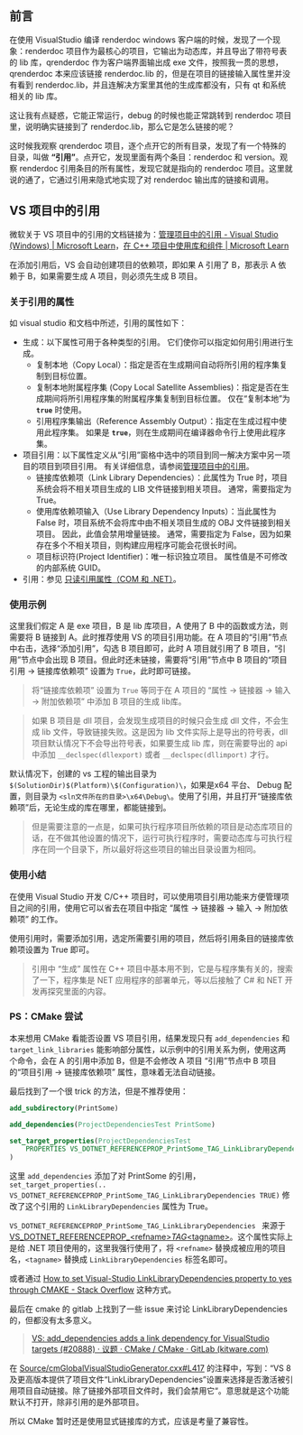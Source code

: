 ## 前言

在使用 VisualStudio 编译 renderdoc windows 客户端的时候，发现了一个现象：renderdoc 项目作为最核心的项目，它输出为动态库，并且导出了带符号表的 lib 库，qrenderdoc 作为客户端界面输出成 exe 文件，按照我一贯的思想， qrenderdoc 本来应该链接 renderdoc.lib 的，但是在项目的链接输入属性里并没有看到 renderdoc.lib，并且连解决方案里其他的生成库都没有，只有 qt 和系统相关的 lib 库。

这让我有点疑惑，它能正常运行，debug 的时候也能正常跳转到 renderdoc 项目里，说明确实链接到了 renderdoc.lib，那么它是怎么链接的呢？

这时候我观察 qrenderdoc 项目，逐个点开它的所有目录，发现了有一个特殊的目录，叫做 **“引用”**。点开它，发现里面有两个条目：renderdoc 和 version。观察 renderdoc 引用条目的所有属性，发现它就是指向的 renderdoc 项目。这里就说的通了，它通过引用来隐式地实现了对 renderdoc 输出库的链接和调用。

## VS 项目中的引用

微软关于 VS 项目中的引用的文档链接为：[管理项目中的引用 - Visual Studio (Windows) | Microsoft Learn](https://learn.microsoft.com/zh-cn/visualstudio/ide/managing-references-in-a-project?view=vs-2022)，[在 C++ 项目中使用库和组件 | Microsoft Learn](https://learn.microsoft.com/zh-cn/cpp/build/adding-references-in-visual-cpp-projects?view=msvc-170)

在添加引用后，VS 会自动创建项目的依赖项，即如果 A 引用了 B，那表示 A 依赖于 B，如果需要生成 A 项目，则必须先生成 B 项目。

### 关于引用的属性

如 visual studio 和文档中所述，引用的属性如下：

- 生成：以下属性可用于各种类型的引用。 它们使你可以指定如何用引用进行生成。
  - 复制本地（Copy Local）：指定是否在生成期间自动将所引用的程序集复制到目标位置。
  - 复制本地附属程序集 (Copy Local Satellite Assemblies)：指定是否在生成期间将所引用程序集的附属程序集复制到目标位置。 仅在“复制本地”为 **`true`** 时使用。
  - 引用程序集输出（Reference Assembly Output）：指定在生成过程中使用此程序集。 如果是 **`true`**，则在生成期间在编译器命令行上使用此程序集。
- 项目引用：以下属性定义从“引用”窗格中选中的项目到同一解决方案中另一项目的项目到项目引用。 有关详细信息，请参阅[管理项目中的引用](https://learn.microsoft.com/zh-cn/visualstudio/ide/managing-references-in-a-project)。
  - 链接库依赖项（Link Library Dependencies）：此属性为 True 时，项目系统会将不相关项目生成的 LIB 文件链接到相关项目。 通常，需要指定为 True。
  - 使用库依赖项输入（Use Library Dependency Inputs）：当此属性为 False 时，项目系统不会将库中由不相关项目生成的 OBJ 文件链接到相关项目。 因此，此值会禁用增量链接。 通常，需要指定为 False，因为如果存在多个不相关项目，则构建应用程序可能会花很长时间。
  - 项目标识符(Project Identifier)：唯一标识独立项目。 属性值是不可修改的内部系统 GUID。
- 引用：参见 [只读引用属性（COM 和 .NET）](https://learn.microsoft.com/zh-cn/cpp/build/adding-references-in-visual-cpp-projects?view=msvc-170#read-only-reference-properties-com--net)。

### 使用示例

这里我们假定 A 是 exe 项目，B 是 lib 库项目，A 使用了 B 中的函数或方法，则需要将 B 链接到 A。此时推荐使用 VS 的项目引用功能。在 A 项目的“引用”节点中右击，选择“添加引用”，勾选 B 项目即可，此时 A 项目就引用了 B 项目，“引用”节点中会出现 B 项目。但此时还未链接，需要将“引用”节点中 B 项目的“项目引用 -> 链接库依赖项” 设置为 `True`，此时即可链接。

> 将“链接库依赖项” 设置为 `True` 等同于在 A 项目的 “属性 -> 链接器 -> 输入 -> 附加依赖项” 中添加 B 项目的生成 lib库。

> 如果 B 项目是 dll 项目，会发现生成项目的时候只会生成 dll 文件，不会生成 lib 文件，导致链接失败。这是因为 lib 文件实际上是导出的符号表，dll 项目默认情况下不会导出符号表，如果要生成 lib 库，则在需要导出的 api 中添加 `__declspec(dllexport)` 或者 `__declspec(dllimport)` 才行。

默认情况下，创建的 vs 工程的输出目录为 `$(SolutionDir)$(Platform)\$(Configuration)\`，如果是x64 平台、 Debug 配置，则目录为 `<sln文件所在的目录>\x64\Debug\`。使用了引用，并且打开“链接库依赖项”后，无论生成的库在哪里，都能链接到。

> 但是需要注意的一点是，如果可执行程序项目所依赖的项目是动态库项目的话，在不做其他设置的情况下，运行可执行程序时，需要动态库与可执行程序在同一个目录下，所以最好将这些项目的输出目录设置为相同。

### 使用小结

在使用 Visual Studio 开发 C/C++ 项目时，可以使用项目引用功能来方便管理项目之间的引用，使用它可以省去在项目中指定 “属性 -> 链接器 -> 输入 -> 附加依赖项” 的工作。

使用引用时，需要添加引用，选定所需要引用的项目，然后将引用条目的链接库依赖项设置为 True 即可。

> 引用中 “生成” 属性在 C++ 项目中基本用不到，它是与程序集有关的，搜索了一下，程序集是 NET 应用程序的部署单元，等以后接触了 C# 和 NET 开发再探究里面的内容。

### PS：CMake 尝试

本来想用 CMake 看能否设置 VS 项目引用，结果发现只有 `add_dependencies` 和 `target_link_libraries` 能影响部分属性，以示例中的引用关系为例，使用这两个命令，会在 A 的引用中添加 B，但是不会修改 A 项目 “引用”节点中 B 项目的“项目引用 -> 链接库依赖项” 属性，意味着无法自动链接。

最后找到了一个很 trick 的方法，但是不推荐使用：

```cmake
add_subdirectory(PrintSome)

add_dependencies(ProjectDependenciesTest PrintSome)

set_target_properties(ProjectDependenciesTest 
    PROPERTIES VS_DOTNET_REFERENCEPROP_PrintSome_TAG_LinkLibraryDependencies TRUE
)
```

这里 `add_dependencies` 添加了对 PrintSome 的引用，`set_target_properties(.. VS_DOTNET_REFERENCEPROP_PrintSome_TAG_LinkLibraryDependencies TRUE)` 修改了这个引用的 `LinkLibraryDependencies` 属性为 True。

`VS_DOTNET_REFERENCEPROP_PrintSome_TAG_LinkLibraryDependencies ` 来源于[VS_DOTNET_REFERENCEPROP_\<refname\>_TAG_\<tagname\>](https://cmake.org/cmake/help/latest/prop_tgt/VS_DOTNET_REFERENCEPROP_refname_TAG_tagname.html)。这个属性实际上是给 .NET 项目使用的，这里我强行使用了，将 `<refname>` 替换成被应用的项目名，`<tagname>` 替换成 `LinkLibraryDependencies` 标签名即可。

或者通过 [How to set Visual-Studio LinkLibraryDependencies property to yes through CMAKE - Stack Overflow](https://stackoverflow.com/questions/42067674/how-to-set-visual-studio-linklibrarydependencies-property-to-yes-through-cmake) 这种方式。

最后在 cmake 的 gitlab 上找到了一些 issue 来讨论 LinkLibraryDependencies 的，但都没有太多意义。

> [VS: add_dependencies adds a link dependency for VisualStudio targets (#20888) · 议题 · CMake / CMake · GitLab (kitware.com)](https://gitlab.kitware.com/cmake/cmake/-/issues/20888)

在 [Source/cmGlobalVisualStudioGenerator.cxx#L417](https://gitlab.kitware.com/cmake/cmake/-/blob/master/Source/cmGlobalVisualStudioGenerator.cxx#L417) 的注释中，写到：“VS 8 及更高版本提供了项目文件“LinkLibraryDependencies”设置来选择是否激活被引用项目自动链接。除了链接外部项目文件时，我们会禁用它“。意思就是这个功能默认不打开，除非引用的是外部项目。

所以 CMake 暂时还是使用显式链接库的方式，应该是考量了兼容性。
